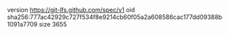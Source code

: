 version https://git-lfs.github.com/spec/v1
oid sha256:777ac42929c727f534f8e9214cb60f05a2a608586cac177dd09388b1091a7709
size 3655
